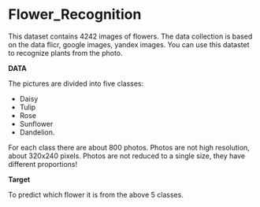 # <b>Flower_Recognition</b>

This dataset contains 4242 images of flowers. The data collection is based on the data flicr, google images, yandex images. 
You can use this datastet to recognize plants from the photo.

<b> DATA </b>

The pictures are divided into five classes:


* Daisy
* Tulip
* Rose
* Sunflower
* Dandelion.


For each class there are about 800 photos. 
Photos are not high resolution, about 320x240 pixels. 
Photos are not reduced to a single size, they have different proportions!

<b>Target</b>

To predict which flower it is from the above 5 classes.



